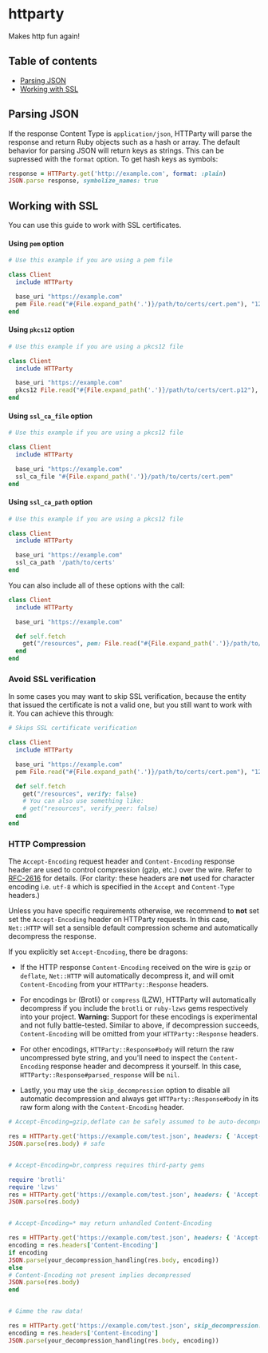 # httparty

Makes http fun again!

## Table of contents
- [Parsing JSON](#parsing-json)
- [Working with SSL](#working-with-ssl)

## Parsing JSON
If the response Content Type is `application/json`, HTTParty will parse the response and return Ruby objects such as a hash or array. The default behavior for parsing JSON will return keys as strings. This can be supressed with the `format` option. To get hash keys as symbols:

```ruby
response = HTTParty.get('http://example.com', format: :plain)
JSON.parse response, symbolize_names: true
```

## Working with SSL

You can use this guide to work with SSL certificates.

#### Using `pem` option

```ruby
# Use this example if you are using a pem file

class Client
  include HTTParty

  base_uri "https://example.com"
  pem File.read("#{File.expand_path('.')}/path/to/certs/cert.pem"), "123456"
end
```

#### Using `pkcs12` option

```ruby
# Use this example if you are using a pkcs12 file

class Client
  include HTTParty

  base_uri "https://example.com"
  pkcs12 File.read("#{File.expand_path('.')}/path/to/certs/cert.p12"), "123456"
end
```

#### Using `ssl_ca_file` option

```ruby
# Use this example if you are using a pkcs12 file

class Client
  include HTTParty

  base_uri "https://example.com"
  ssl_ca_file "#{File.expand_path('.')}/path/to/certs/cert.pem"
end
```

#### Using `ssl_ca_path` option

```ruby
# Use this example if you are using a pkcs12 file

class Client
  include HTTParty

  base_uri "https://example.com"
  ssl_ca_path '/path/to/certs'
end
```

You can also include all of these options with the call:

```ruby
class Client
  include HTTParty

  base_uri "https://example.com"

  def self.fetch
    get("/resources", pem: File.read("#{File.expand_path('.')}/path/to/certs/cert.pem"), pem_password: "123456")
  end
end
```

### Avoid SSL verification

In some cases you may want to skip SSL verification, because the entity that issued the certificate is not a valid one, but you still want to work with it. You can achieve this through:

```ruby
# Skips SSL certificate verification

class Client
  include HTTParty

  base_uri "https://example.com"
  pem File.read("#{File.expand_path('.')}/path/to/certs/cert.pem"), "123456"

  def self.fetch
    get("/resources", verify: false)
    # You can also use something like:
    # get("resources", verify_peer: false)
  end
end
```

### HTTP Compression

The `Accept-Encoding` request header and `Content-Encoding` response header
are used to control compression (gzip, etc.) over the wire. Refer to
[RFC-2616](https://www.w3.org/Protocols/rfc2616/rfc2616-sec14.html) for details.
(For clarity: these headers are **not** used for character encoding i.e. `utf-8`
which is specified in the `Accept` and `Content-Type` headers.)

Unless you have specific requirements otherwise, we recommend to **not** set
set the `Accept-Encoding` header on HTTParty requests. In this case, `Net::HTTP`
will set a sensible default compression scheme and automatically decompress the response.

If you explicitly set `Accept-Encoding`, there be dragons:

* If the HTTP response `Content-Encoding` received on the wire is `gzip` or `deflate`,
  `Net::HTTP` will automatically decompress it, and will omit `Content-Encoding`
  from your `HTTParty::Response` headers.

* For encodings `br` (Brotli) or `compress` (LZW), HTTParty will automatically
  decompress if you include the `brotli` or `ruby-lzws` gems respectively into your project.
  **Warning:** Support for these encodings is experimental and not fully battle-tested.
  Similar to above, if decompression succeeds, `Content-Encoding` will be omitted
  from your `HTTParty::Response` headers.

* For other encodings, `HTTParty::Response#body` will return the raw uncompressed byte string,
  and you'll need to inspect the `Content-Encoding` response header and decompress it yourself.
  In this case, `HTTParty::Response#parsed_response` will be `nil`.

* Lastly, you may use the `skip_decompression` option to disable all automatic decompression
  and always get `HTTParty::Response#body` in its raw form along with the `Content-Encoding` header.

```ruby
# Accept-Encoding=gzip,deflate can be safely assumed to be auto-decompressed

res = HTTParty.get('https://example.com/test.json', headers: { 'Accept-Encoding' => 'gzip,deflate,identity' })
JSON.parse(res.body) # safe


# Accept-Encoding=br,compress requires third-party gems

require 'brotli'
require 'lzws'
res = HTTParty.get('https://example.com/test.json', headers: { 'Accept-Encoding' => 'br,compress' })
JSON.parse(res.body)


# Accept-Encoding=* may return unhandled Content-Encoding

res = HTTParty.get('https://example.com/test.json', headers: { 'Accept-Encoding' => '*' })
encoding = res.headers['Content-Encoding']
if encoding
JSON.parse(your_decompression_handling(res.body, encoding))
else
# Content-Encoding not present implies decompressed
JSON.parse(res.body)
end


# Gimme the raw data!

res = HTTParty.get('https://example.com/test.json', skip_decompression: true)
encoding = res.headers['Content-Encoding']
JSON.parse(your_decompression_handling(res.body, encoding))
```
